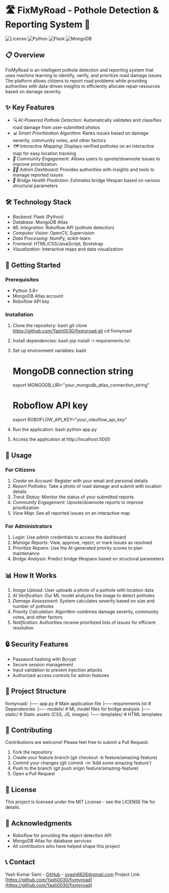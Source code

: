 # 🛣 FixMyRoad - Pothole Detection & Reporting System 🚧
![License](https://img.shields.io/badge/license-MIT-blue.svg)
![Python](https://img.shields.io/badge/python-3.8+-green.svg)
![Flask](https://img.shields.io/badge/flask-2.0+-red.svg)
![MongoDB](https://img.shields.io/badge/mongodb-atlas-green.svg)

## 📋 Overview
FixMyRoad is an intelligent pothole detection and reporting system that uses machine learning to identify, verify, and prioritize road damage issues. The platform allows citizens to report road problems while providing authorities with data-driven insights to efficiently allocate repair resources based on damage severity.

## ✨ Key Features
- *🔍 AI-Powered Pothole Detection*: Automatically validates and classifies road damage from user-submitted photos
- *📊 Smart Prioritization Algorithm*: Ranks issues based on damage severity, community votes, and other factors
- *🗺 Interactive Mapping*: Displays verified potholes on an interactive map for easy location tracking
- *🔄 Community Engagement*: Allows users to upvote/downvote issues to improve prioritization
- *👨‍💻 Admin Dashboard*: Provides authorities with insights and tools to manage reported issues
- *🌉 Bridge Health Prediction*: Estimates bridge lifespan based on various structural parameters

## 🛠 Technology Stack
- *Backend*: Flask (Python)
- *Database*: MongoDB Atlas
- *ML Integration*: Roboflow API (pothole detection)
- *Computer Vision*: OpenCV, Supervision
- *Data Processing*: NumPy, scikit-learn
- *Frontend*: HTML/CSS/JavaScript, Bootstrap
- *Visualization*: Interactive maps and data visualization

## 🚀 Getting Started

### Prerequisites
- Python 3.8+
- MongoDB Atlas account
- Roboflow API key

### Installation
1. Clone the repository:
   bash
   git clone https://github.com/Yash0030/fixmyroad.git
   cd fixmyroad
   
2. Install dependencies:
   bash
   pip install -r requirements.txt
   
3. Set up environment variables:
   bash
   # MongoDB connection string
   export MONGODB_URI="your_mongodb_atlas_connection_string"
   
   # Roboflow API key
   export ROBOFLOW_API_KEY="your_roboflow_api_key"
   
4. Run the application:
   bash
   python app.py
   
5. Access the application at http://localhost:5000

## 📱 Usage
### For Citizens
1. *Create an Account*: Register with your email and personal details
2. *Report Potholes*: Take a photo of road damage and submit with location details
3. *Track Status*: Monitor the status of your submitted reports
4. *Community Engagement*: Upvote/downvote reports to improve prioritization
5. *View Map*: See all reported issues on an interactive map

### For Administrators
1. *Login*: Use admin credentials to access the dashboard
2. *Manage Reports*: View, approve, reject, or mark issues as resolved
3. *Prioritize Repairs*: Use the AI-generated priority scores to plan maintenance
4. *Bridge Analysis*: Predict bridge lifespans based on structural parameters

## 📊 How It Works
1. *Image Upload*: User uploads a photo of a pothole with location data
2. *AI Verification*: Our ML model analyzes the image to detect potholes
3. *Damage Assessment*: System calculates severity based on size and number of potholes
4. *Priority Calculation*: Algorithm combines damage severity, community votes, and other factors
5. *Notification*: Authorities receive prioritized lists of issues for efficient resolution

## 🔒 Security Features
- Password hashing with Bcrypt
- Secure session management
- Input validation to prevent injection attacks
- Authorized access controls for admin features

## 📁 Project Structure
fixmyroad/
├── app.py                       # Main application file
├── requirements.txt             # Dependencies
├── models/                      # ML model files for bridge analysis
├── static/                      # Static assets (CSS, JS, images)
└── templates/                   # HTML templates

## 🤝 Contributing
Contributions are welcome! Please feel free to submit a Pull Request.

1. Fork the repository
2. Create your feature branch (git checkout -b feature/amazing-feature)
3. Commit your changes (git commit -m 'Add some amazing feature')
4. Push to the branch (git push origin feature/amazing-feature)
5. Open a Pull Request

## 📄 License
This project is licensed under the MIT License - see the LICENSE file for details.

## 🙏 Acknowledgments
- Roboflow for providing the object detection API
- MongoDB Atlas for database services
- All contributors who have helped shape this project

## 📞 Contact
Yash Kumar Saini - [GitHub](https://github.com/Yash0030) - syash6626@gmail.com
Project Link: [https://github.com/Yash0030/fixmyroad](https://github.com/Yash0030/fixmyroad)
